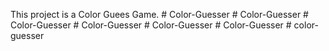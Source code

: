 This project is a Color Guees Game.
#   C o l o r - G u e s s e r  
 #   C o l o r - G u e s s e r  
 #   C o l o r - G u e s s e r  
 #   C o l o r - G u e s s e r  
 #   C o l o r - G u e s s e r  
 #   C o l o r - G u e s s e r  
 #   c o l o r - g u e s s e r  
 